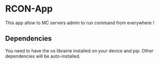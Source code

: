 # RCON-App
This app allow to MC servers admin to run command from everywhere !
## Dependencies 
You need to have the os librairie installed on your device and pip. Other dependencies will be auto-installed.